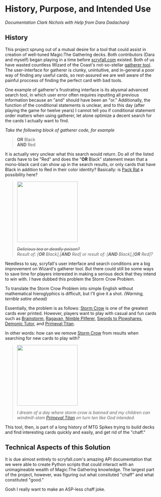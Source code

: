 # History, Purpose, and Intended Use
_Documentation Clark Nichols with Help from Dara Dadachanji_
## History

This project sprung out of a mutual desire for a tool that could assist in creation of well-tuned Magic:The Gathering decks. Both contributors (Dara and myself) began playing in a time before [scryfall.com](httsp://scryfall.com) existed. Both of us have wasted countless Wizard of the Coast's not-so-stellar [gatherer tool](https://gatherer.wizards.com). The user-interface for gatherer is clunky, unintuitive, and in-general a poor way of finding any useful cards, so rest-assured we are well aware of the painful proccess of finding the perfect card with bad tools.

One example of gatherer's frustrating interface is its abysmal advanced search tool, in which user error often requires inputting all previous information because an "and" should have been an "or." Additionally, the function of the conditional statements is unclear, and to this day (after playing the game for twelve years) I cannot tell you if conditional statement order matters when using gatherer, let alone optimize a decent search for the cards I actually want to find.

*Take the following block of gatherer code, for example*
>**OR** Black  
**AND** Red  

It is actually very unclear what this search would return. Do all of the listed cards have to be "Red" and does the "**OR** Black" statement mean that a mono-black card can show up in the search results, or only cards that have Black in addition to Red in their color identity? Basically: is [Pack Rat](https://scryfall.com/card/rtr/73/pack-rat) a possibility here?
> <img src="https://c1.scryfall.com/file/scryfall-cards/large/front/1/7/170693f5-13db-4191-99b1-e527ffb5b88e.jpg?1562783180" width="200">
>
>~~_Delicious tea or deadly poison?_~~  
>_Result of: [**OR** Black],[**AND** Red] or result of: [**AND** Black],[**OR** Red]?_

Needless to say, scryfall's user interface and search conditions are a big improvement on Wizard's gatherer tool. But there could still be some ways to save time for players interested in making a serious deck that they intend to win with. I have dubbed this problem the Storm Crow Problem.

To translate the Storm Crow Problem into simple English without mathematical hieroglyphics is difficult, but I'll give it a shot. _(Warning, terrible satire ahead)_

Essentially, the problem is as follows: [Storm Crow](https://scryfall.com/card/9ed/100/storm-crow) is one of the greatest cards ever printed. However, players want to play with casual and fun cards such as [Brainstorm](https://scryfall.com/card/afc/79/brainstorm), [Ragavan, Nimble Pilferer](https://scryfall.com/card/mh2/138/ragavan-nimble-pilferer), [Swords to Plowshares](https://scryfall.com/card/voc/99/swords-to-plowshares), [Demonic Tutor](https://scryfall.com/card/uma/93/demonic-tutor), and [Primeval Titan](https://scryfall.com/card/ima/183/primeval-titan).

In other words: how can we remove [Storm Crow](https://scryfall.com/card/9ed/100/storm-crow) from results when searching for new cards to play with?

> <img src="https://c1.scryfall.com/file/scryfall-cards/large/front/a/5/a5bb2fa5-8f88-4d08-badb-3e52358d21d6.jpg?1561757760" width="200">
>
>_I dream of a day where storm crow is banned and my children can windmill-slam [Primeval Titan](https://scryfall.com/card/ima/183/primeval-titan) on turn ten like God intended._

This tool, then, is part of a long history of MTG Spikes trying to build decks and find interesting cards quickly and easily, and get rid of the "chaff."

## Technical Aspects of this Solution

It is due almost entirely to scryfall.com's amazing API documentation that we were able to create Python scripts that could interact with an unimagineable wealth of Magic:The Gathering knowledge. The largest part of the project, however, was figuring out what consituted "chaff" and what constituted "good."

Gosh I really want to make an ASP-less chaff joke.